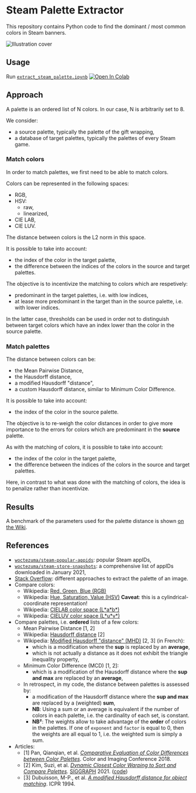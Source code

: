 # Steam Palette Extractor

This repository contains Python code to find the dominant / most common colors in Steam banners.

![Illustration cover][img-cover]

## Usage

Run [`extract_steam_palette.ipynb`][colab-notebook]
[![Open In Colab][colab-badge]][colab-notebook]

## Approach

A palette is an ordered list of N colors.
In our case, N is arbitrarily set to 8.

We consider:
- a source palette, typically the palette of the gift wrapping,
- a database of target palettes, typically the palettes of every Steam game.

### Match colors

In order to match palettes, we first need to be able to match colors.

Colors can be represented in the following spaces:
- RGB,
- HSV:
  - raw,
  - linearized,
- CIE LAB,
- CIE LUV.

The distance between colors is the L2 norm in this space.

It is possible to take into account:
- the index of the color in the target palette,
- the difference between the indices of the colors in the source and target palettes.

The objective is to incentivize the matching to colors which are respetively:
- predominant in the target palettes, i.e. with low indices,
- at lease more predominant in the target than in the source palette, i.e. with lower indices.

In the latter case, thresholds can be used in order not to distinguish between target colors which have an index lower than the color in the source palette.

### Match palettes

The distance between colors can be:
- the Mean Pairwise Distance,
- the Hausdorff distance,
- a modified Hausdorff "distance",
- a custom Hausdorff distance, similar to Minimum Color Difference.

It is possible to take into account:
- the index of the color in the source palette.

The objective is to re-weigh the color distances in order to give more importance to the errors for colors which are predominant in the **source** palette.

As with the matching of colors, it is possible to take into account:
- the index of the color in the target palette,
- the difference between the indices of the colors in the source and target palettes.

Here, in contrast to what was done with the matching of colors, the idea is to penalize rather than incentivize.

## Results

A benchmark of the parameters used for the palette distance is shown [on the Wiki][benchmark-wiki].

## References

- [`woctezuma/steam-popular-appids`][steam-popular-appids]: popular Steam appIDs,
- [`woctezuma/steam-store-snapshots`][steam-store-snapshots]: a comprehensive list of appIDs downloaded in January 2021,
- [Stack Overflow][stackoverflow]: different approaches to extract the palette of an image.
- Compare colors:
  - Wikipedia: [Red, Green, Blue (RGB)][wiki-rgb]
  - Wikipedia: [Hue, Saturation, Value (HSV)][wiki-hsv] **Caveat**: this is a cylindrical-coordinate representation!
  - Wikipedia: [CIELAB color space (L\*a\*b\*)][wiki-cielab]
  - Wikipedia: [CIELUV color space (L\*u\*v\*)][wiki-cieluv]
- Compare palettes, i.e. **ordered** lists of a few colors:
  - Mean Pairwise Distance [1, 2]
  - Wikipedia: [Hausdorff distance][wiki-hausdorff] [2]
  - Wikipedia: [Modified Hausdorff "distance" (MHD)][wiki-hausdorff-modified] [2, 3] (in French):
    - which is a modification where the **sup** is replaced by an **average**,
    - which is not actually a distance as it does not exhibit the triangle inequality property,
  - Minimum Color Difference (MCD) [1, 2]:
    - which is a modification of the Hausdorff distance where the **sup and max** are replaced by an **average**,
  - In retrospect, in my code, the distance between palettes is assessed by:
    - a modification of the Hausdorff distance where the **sup and max** are replaced by a (weighted) **sum**,
    - **NB**: Using a sum or an average is equivalent if the number of colors in each palette, i.e. the cardinality of each set, is constant.
    - **NB²**: The weights allow to take advantage of the **order** of colors in the palettes. If one of `exponent` and `factor` is equal to 0, then the weights are all equal to 1, i.e. the weighted sum is simply a sum.
- Articles:
  - [1] Pan, Qianqian, et al. [*Comparative Evaluation of Color Differences between Color Palettes*][paper-pan]. Color and Imaging Conference 2018.
  - [2] Kim, Suzi, et al. [*Dynamic Closest Color Warping to Sort and Compare Palettes*][paper-DCCW]. [SIGGRAPH][siggraph-DCCW] 2021. ([code][github-DCCW])
  - [3] Dubuisson, M-P., et al. [*A modified Hausdorff distance for object matching*][paper-mhd]. ICPR 1994.

<!-- Definitions -->

[img-cover]: <https://github.com/woctezuma/steam-palette-extractor/wiki/img/cover.jpg>
[colab-notebook]: <https://colab.research.google.com/github/woctezuma/steam-palette-extractor/blob/main/extract_steam_palette.ipynb>
[colab-badge]: <https://colab.research.google.com/assets/colab-badge.svg>
[benchmark-wiki]: <https://github.com/woctezuma/steam-palette-extractor/wiki>
[steam-popular-appids]: <https://github.com/woctezuma/steam-popular-appids>
[steam-store-snapshots]: <https://github.com/woctezuma/steam-store-snapshots>
[stackoverflow]: <https://stackoverflow.com/questions/3241929/python-find-dominant-most-common-color-in-an-image/61730849#61730849>
[wiki-rgb]: <https://en.wikipedia.org/wiki/RGB_color_model>
[wiki-hsv]: <https://en.wikipedia.org/wiki/HSL_and_HSV>
[wiki-cielab]: <https://en.wikipedia.org/wiki/CIELAB_color_space>
[wiki-cieluv]: <https://en.wikipedia.org/wiki/CIELUV>
[wiki-hausdorff]: <https://en.wikipedia.org/wiki/Hausdorff_distance>
[wiki-hausdorff-modified]: <https://fr.wikipedia.org/wiki/Distance_de_Hausdorff_modifi%C3%A9e>
[paper-pan]: <https://www.stephenwestland.co.uk/pdf/pan_westland_CIC_2018.pdf>
[paper-DCCW]: <https://doi.org/10.1145/3450626.3459776>
[siggraph-DCCW]: <https://history.siggraph.org/learning/dynamic-closest-color-warping-to-sort-and-compare-palettes-by-kim-and-choi/>
[github-DCCW]: <https://github.com/SuziKim/DCCW>
[paper-mhd]: <https://doi.org/10.1109/ICPR.1994.576361>
